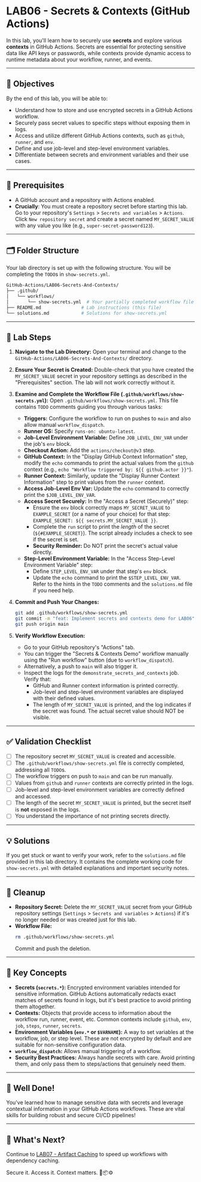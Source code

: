 # LAB06 - Secrets & Contexts (GitHub Actions)

In this lab, you'll learn how to securely use **secrets** and explore various **contexts** in GitHub Actions. Secrets are essential for protecting sensitive data like API keys or passwords, while contexts provide dynamic access to runtime metadata about your workflow, runner, and events.

---

## 🎯 Objectives

By the end of this lab, you will be able to:
- Understand how to store and use encrypted secrets in a GitHub Actions workflow.
- Securely pass secret values to specific steps without exposing them in logs.
- Access and utilize different GitHub Actions contexts, such as `github`, `runner`, and `env`.
- Define and use job-level and step-level environment variables.
- Differentiate between secrets and environment variables and their use cases.

---

## 🧰 Prerequisites

- A GitHub account and a repository with Actions enabled.
- **Crucially**: You must create a repository secret before starting this lab. Go to your repository's `Settings` > `Secrets and variables` > `Actions`. Click `New repository secret` and create a secret named `MY_SECRET_VALUE` with any value you like (e.g., `super-secret-password123`).

---

## 🗂️ Folder Structure

Your lab directory is set up with the following structure. You will be completing the `TODO`s in `show-secrets.yml`.

```bash
GitHub-Actions/LAB06-Secrets-And-Contexts/
├── .github/
│   └── workflows/
│       └── show-secrets.yml  # Your partially completed workflow file with TODOs
├── README.md               # Lab instructions (this file)
└── solutions.md            # Solutions for show-secrets.yml
```

---

## 🚀 Lab Steps

1.  **Navigate to the Lab Directory:**
    Open your terminal and change to the `GitHub-Actions/LAB06-Secrets-And-Contexts/` directory.

2.  **Ensure Your Secret is Created:**
    Double-check that you have created the `MY_SECRET_VALUE` secret in your repository settings as described in the "Prerequisites" section. The lab will not work correctly without it.

3.  **Examine and Complete the Workflow File (`.github/workflows/show-secrets.yml`):**
    Open `.github/workflows/show-secrets.yml`. This file contains `TODO` comments guiding you through various tasks:
    *   **Triggers:** Configure the workflow to run on pushes to `main` and also allow manual `workflow_dispatch`.
    *   **Runner OS:** Specify `runs-on: ubuntu-latest`.
    *   **Job-Level Environment Variable:** Define `JOB_LEVEL_ENV_VAR` under the job's `env` block.
    *   **Checkout Action:** Add the `actions/checkout@v3` step.
    *   **GitHub Context:** In the "Display GitHub Context Information" step, modify the `echo` commands to print the actual values from the `github` context (e.g., `echo "Workflow triggered by: ${{ github.actor }}"`).
    *   **Runner Context:** Similarly, update the "Display Runner Context Information" step to print values from the `runner` context.
    *   **Access Job-Level Env Var:** Update the `echo` command to correctly print the `$JOB_LEVEL_ENV_VAR`.
    *   **Access Secret Securely:** In the "Access a Secret (Securely)" step:
        *   Ensure the `env` block correctly maps `MY_SECRET_VALUE` to `EXAMPLE_SECRET` (or a name of your choice) for that step: `EXAMPLE_SECRET: ${{ secrets.MY_SECRET_VALUE }}`.
        *   Complete the `run` script to print the *length* of the secret (`${#EXAMPLE_SECRET}`). The script already includes a check to see if the secret is set.
        *   **Security Reminder:** Do NOT print the secret's actual value directly.
    *   **Step-Level Environment Variable:** In the "Access Step-Level Environment Variable" step:
        *   Define `STEP_LEVEL_ENV_VAR` under that step's `env` block.
        *   Update the `echo` command to print the `$STEP_LEVEL_ENV_VAR`.
    Refer to the hints in the `TODO` comments and the `solutions.md` file if you need help.

4.  **Commit and Push Your Changes:**
    ```bash
    git add .github/workflows/show-secrets.yml
    git commit -m "feat: Implement secrets and contexts demo for LAB06"
    git push origin main
    ```

5.  **Verify Workflow Execution:**
    *   Go to your GitHub repository's "Actions" tab.
    *   You can trigger the "Secrets & Contexts Demo" workflow manually using the "Run workflow" button (due to `workflow_dispatch`).
    *   Alternatively, a push to `main` will also trigger it.
    *   Inspect the logs for the `demonstrate_secrets_and_contexts` job. Verify that:
        *   GitHub and Runner context information is printed correctly.
        *   Job-level and step-level environment variables are displayed with their defined values.
        *   The length of `MY_SECRET_VALUE` is printed, and the log indicates if the secret was found. The actual secret value should NOT be visible.

---

## ✅ Validation Checklist

- [ ] The repository secret `MY_SECRET_VALUE` is created and accessible.
- [ ] The `.github/workflows/show-secrets.yml` file is correctly completed, addressing all `TODO`s.
- [ ] The workflow triggers on push to `main` and can be run manually.
- [ ] Values from `github` and `runner` contexts are correctly printed in the logs.
- [ ] Job-level and step-level environment variables are correctly defined and accessed.
- [ ] The length of the secret `MY_SECRET_VALUE` is printed, but the secret itself is **not** exposed in the logs.
- [ ] You understand the importance of not printing secrets directly.

---

## 💡 Solutions

If you get stuck or want to verify your work, refer to the `solutions.md` file provided in this lab directory. It contains the complete working code for `show-secrets.yml` with detailed explanations and important security notes.

---

## 🧹 Cleanup

-   **Repository Secret:** Delete the `MY_SECRET_VALUE` secret from your GitHub repository settings (`Settings` > `Secrets and variables` > `Actions`) if it's no longer needed or was created just for this lab.
-   **Workflow File:**
    ```bash
    rm .github/workflows/show-secrets.yml
    ```
    Commit and push the deletion.

---

## 🧠 Key Concepts

-   **Secrets (`secrets.*`):** Encrypted environment variables intended for sensitive information. GitHub Actions automatically redacts exact matches of secrets found in logs, but it's best practice to avoid printing them altogether.
-   **Contexts:** Objects that provide access to information about the workflow run, runner, event, etc. Common contexts include `github`, `env`, `job`, `steps`, `runner`, `secrets`.
-   **Environment Variables (`env.*` or `$VARNAME`):** A way to set variables at the workflow, job, or step level. These are not encrypted by default and are suitable for non-sensitive configuration data.
-   **`workflow_dispatch`:** Allows manual triggering of a workflow.
-   **Security Best Practices:** Always handle secrets with care. Avoid printing them, and only pass them to steps/actions that genuinely need them.

---

## 🌟 Well Done!

You've learned how to manage sensitive data with secrets and leverage contextual information in your GitHub Actions workflows. These are vital skills for building robust and secure CI/CD pipelines!

---

## 🔁 What's Next?
Continue to [LAB07 - Artifact Caching](../LAB07-Artifact-Caching/) to speed up workflows with dependency caching.

Secure it. Access it. Context matters. 🔐📦⚙️